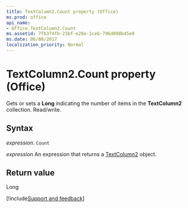 ```yaml
---
title: TextColumn2.Count property (Office)
ms.prod: office
api_name:
- Office.TextColumn2.Count
ms.assetid: 7fb374fb-23bf-e28e-1ceb-796d098b45e0
ms.date: 06/08/2017
localization_priority: Normal
---
```



# TextColumn2.Count property (Office)

Gets or sets a  **Long** indicating the number of items in the **TextColumn2** collection. Read/write.


## Syntax

_expression_. `Count`

 _expression_ An expression that returns a [TextColumn2](Office.TextColumn2.md) object.


## Return value

Long

[!include[Support and feedback](~/includes/feedback-boilerplate.md)]